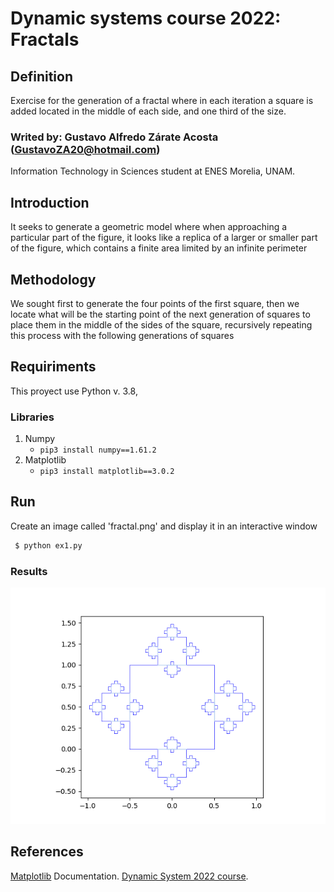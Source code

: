 # Dynamic systems course 2022: Fractals
## Definition
Exercise for the generation of a fractal where in each iteration a square is added located in the middle of each side, and one third of the size.

### Writed by: Gustavo Alfredo Zárate Acosta (GustavoZA20@hotmail.com)
Information Technology in Sciences student at ENES Morelia, UNAM.

## Introduction
It seeks to generate a geometric model where when approaching a particular part of the figure, it looks like a replica of a larger or smaller part of the figure, which contains a finite area limited by an infinite perimeter

## Methodology
We sought first to generate the four points of the first square, then we locate what will be the starting point of the next generation of squares to place them in the middle of the sides of the square, recursively repeating this process with the following generations of squares

## Requiriments
This proyect use Python v. 3.8,
### Libraries
1. Numpy
     - ```pip3 install numpy==1.61.2```
2. Matplotlib
     - ```pip3 install matplotlib==3.0.2```

## Run
  Create an image called 'fractal.png' and display it in an interactive window
  ```bash
   $ python ex1.py
  ```
### Results
![Results](fractal.png)

## References 
[Matplotlib](https://matplotlib.org/2.1.2/) Documentation.
[Dynamic System 2022 course](https://github.com/giccunam/dynamicsystems2022).
